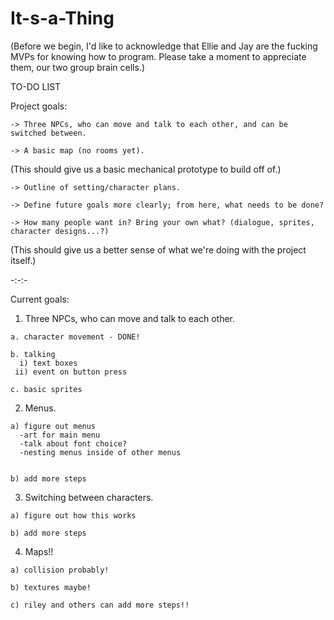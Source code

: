 # It-s-a-Thing

(Before we begin, I'd like to acknowledge that Ellie and Jay are the fucking MVPs for knowing how to program. Please take a moment to appreciate them, our two group brain cells.) 

TO-DO LIST

  Project goals: 

    -> Three NPCs, who can move and talk to each other, and can be switched between.
  
    -> A basic map (no rooms yet). 
    
   (This should give us a basic mechanical prototype to build off of.)
  
  
    -> Outline of setting/character plans. 
  
    -> Define future goals more clearly; from here, what needs to be done? 
  
    -> How many people want in? Bring your own what? (dialogue, sprites, character designs...?)
  
  (This should give us a better sense of what we're doing with the project itself.)


  -:-:-


Current goals: 


  1. Three NPCs, who can move and talk to each other. 
    
    a. character movement - DONE! 
    
    b. talking 
      i) text boxes
     ii) event on button press
    
    c. basic sprites
    
    
  2. Menus.
    
    a) figure out menus
      -art for main menu
      -talk about font choice?
      -nesting menus inside of other menus
      
    
    b) add more steps
  
  
  3. Switching between characters. 
  
    a) figure out how this works
    
    b) add more steps


  4. Maps!!
    
    a) collision probably! 
    
    b) textures maybe! 
    
    c) riley and others can add more steps!! 
